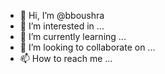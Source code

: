 - 👋 Hi, I’m @bboushra
- 👀 I’m interested in ...
- 🌱 I’m currently learning ...
- 💞️ I’m looking to collaborate on ...
- 📫 How to reach me ...

<!---
bboushra/bboushra is a ✨ special ✨ repository because its `README.md` (this file) appears on your GitHub profile.
You can click the Preview link to take a look at your changes.
--->
